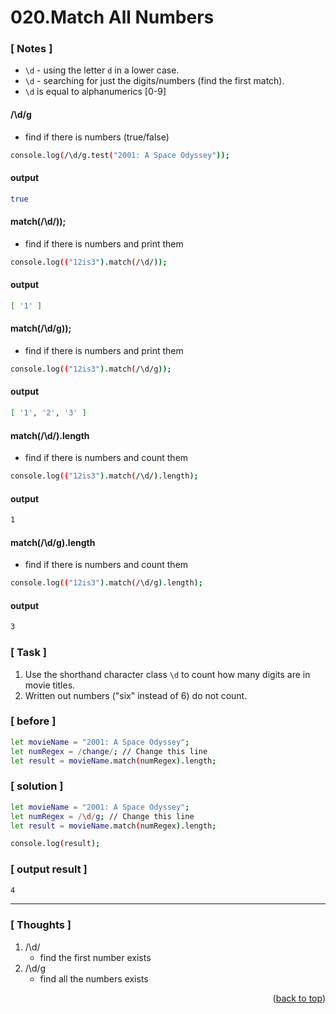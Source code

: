 <a name="topage"></a>

# 020.Match All Numbers

### [ Notes ]
  * `\d` - using the letter `d` in a lower case. 
  * `\d` - searching for just the digits/numbers (find the first match).
  * `\d` is equal to alphanumerics [0-9] 

#### /\d/g
* find if there is numbers (true/false)

```sh
console.log(/\d/g.test("2001: A Space Odyssey"));
```

#### output
```sh
true
```

#### match(/\d/));
* find if there is numbers and print them

```sh
console.log(("12is3").match(/\d/));
```

#### output
```sh
[ '1' ]
```

#### match(/\d/g));
* find if there is numbers and print them

```sh
console.log(("12is3").match(/\d/g));
```

#### output
```sh
[ '1', '2', '3' ]
```

#### match(/\d/).length
* find if there is numbers and count them

```sh
console.log(("12is3").match(/\d/).length);
```

#### output
```sh
1
```

#### match(/\d/g).length
* find if there is numbers and count them

```sh
console.log(("12is3").match(/\d/g).length);
```

#### output
```sh
3
```

### [ Task ]
  1. Use the shorthand character class `\d` to count how many digits are in movie titles.
  2. Written out numbers ("six" instead of 6) do not count.

### [ before ]

```sh
let movieName = "2001: A Space Odyssey";
let numRegex = /change/; // Change this line
let result = movieName.match(numRegex).length;
```

### [ solution ]

```sh
let movieName = "2001: A Space Odyssey";
let numRegex = /\d/g; // Change this line
let result = movieName.match(numRegex).length;

console.log(result);
```

### [ output result ]

```sh
4
```

-----

### [ Thoughts ]

  1. /\d/
     * find the first number exists 
  2. /\d/g
     * find all the numbers exists 
  

<p align="right">(<a href="#topage">back to top</a>)</p>
<br/>
<br/>
